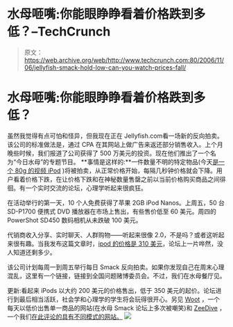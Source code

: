 # 水母咂嘴:你能眼睁睁看着价格跌到多低？–TechCrunch

> 原文：<https://web.archive.org/web/http://www.techcrunch.com:80/2006/11/06/jellyfish-smack-hold-low-can-you-watch-prices-fall/>

# 水母咂嘴:你能眼睁睁看着价格跌到多低？

虽然我觉得有点可怕和怪异，但我现在正在 Jellyfish.com看一场新的反向拍卖。该公司的标准做法是，通过 CPA 在其网站上做广告来返还部分销售收入。上个月晚些时候，我们报道了公司获得了 500 万美元的投资。现在他们推出了一个名为“今日水母”的专题节目。
 **事情是这样的:**一件数量不明的特定物品(今天[是一个 80g 的视频 iPod](https://web.archive.org/web/20211019174020/http://www.jellyfish.com/sotd/index) )将被拍卖，从正常价格开始，每隔几秒钟价格就会下降。用户看着价格下跌，在让价格下跌和在神秘数量售罄之前以当前价格购买商品之间徘徊。有一个实时交流的论坛，心理学听起来很疯狂。

在活动举行的第一天，10 个人免费获得了苹果 2GB iPod Nanos。上周五，50 台 SD-P1700 便携式 DVD 播放器在市场上售出，有些售价低至 60 美元。周四的 PowerShot SD450 数码相机从未跌破 100 美元。

代销商收入分享、实时聊天、人群购物——听起来很像 2.0，不是吗？或者这听起来很有趣。当我发布这篇文章时，[ipod 的价格是 310 美元](https://web.archive.org/web/20211019174020/http://www.jellyfish.com/sotd/index)，论坛上一片哗然，没人知道还剩多少。

该公司计划每周一到周五举行每日 Smack 反向拍卖。如果你发现自己在周末心理混乱，这里有一个链接，链接到全国问题赌博委员会。不过，我们在水母餐厅见。

更新:看起来 iPods 以大约 200 美元的价格售出，低于 350 美元的起价。论坛进行到最后相当活跃，社会学和心理学的学生将会玩得很开心。另见 [Woot](https://web.archive.org/web/20211019174020/http://woot.com/) ，一个每天以低价出售单一商品的网站(在水母 Smack 论坛上多次被嘲笑)和 [ZeeDive](https://web.archive.org/web/20211019174020/http://www.zeedive.com/) ，一个我们[在此评论的具有不同模式的网站。](https://web.archive.org/web/20211019174020/http://www.beta.techcrunch.com/tag/zeedive) ![](img/4eb1bbf9023a0ce0484a7ee92fa5ce01.png)